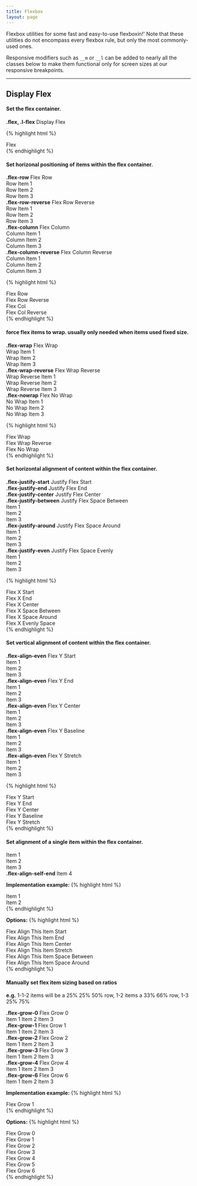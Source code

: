 ```yaml
---
title: Flexbox
layout: page
---
```


<p class="t-4">Flexbox utilities for some fast and easy-to-use flexboxin!' Note that these utilities do not encompass every flexbox rule, but only the most commonly-used ones.</p>
<p class="t-4">Responsive modifiers such as <code>__m</code> or <code>__l</code> can be added to nearly all the classes below to make them functional only for screen sizes at our responsive breakpoints.</p>

<hr />

## Display Flex

#### Set the flex container.

<div class="m-bottom-4 bg-c-g100 l-block">
	<p class="bg-c-g200 flex p-2 m-0"><strong>.flex, .l-flex</strong>&nbsp;Display Flex</p>
</div>

{% highlight html %}
<div class="flex">Flex</div>
{% endhighlight %}

#### Set horizonal positioning of items within the flex container.

<div class="flex flex-row m-bottom-4 bg-c-g100">
	<div class="bg-c-g200 p-2"><strong>.flex-row</strong> Flex Row</div><div class="bg-c-g100 p-2">Row Item 1</div><div class="bg-c-g100 p-2">Row Item 2</div><div class="bg-c-g100 p-2">Row Item 3</div>
</div>
<div class="flex flex-row-reverse m-bottom-4 bg-c-g100">
<div class="bg-c-g200 p-2"><strong>.flex-row-reverse</strong> Flex Row Reverse</div><div class="bg-c-g100 p-2">Row Item 1</div><div class="bg-c-g100 p-2">Row Item 2</div><div class="bg-c-g100 p-2">Row Item 3</div>
</div>

<div class="Grid--auto m-bottom">
<div class="flex flex-column bg-c-g100">
<div class="bg-c-g200 p-2"><strong>.flex-column</strong> Flex Column</div><div class="bg-c-g100 p-2">Column Item 1</div><div class="bg-c-g100 p-2">Column Item 2</div><div class="bg-c-g100 p-2">Column Item 3</div>
</div>
<div class="flex flex-column-reverse bg-c-g100">
<div class="bg-c-g200 p-2"><strong>.flex-column-reverse</strong> Flex Column Reverse</div><div class="bg-c-g100 p-2">Column Item 1</div><div class="bg-c-g100 p-2">Column Item 2</div><div class="bg-c-g100 p-2">Column Item 3</div>
</div>
</div><!--Grid-->

{% highlight html %}
<div class="flex flex-row">Flex Row</div>
<div class="flex flex-row-reverse">Flex Row Reverse</div>
<div class="flex flex-column">Flex Col</div>
<div class="flex flex-column-reverse">Flex Col Reverse</div>
{% endhighlight %}

#### force flex items to wrap. usually only needed when items used fixed size.
<div class="Grid--auto">
<div class="flex flex-wrap bg-c-g100 m-bottom">
<div class="bg-c-g200 p-2"><strong>.flex-wrap</strong> Flex Wrap</div><div class="bg-c-g100 p-2">Wrap Item 1</div><div class="bg-c-g100 p-2">Wrap Item 2</div><div class="bg-c-g100 p-2">Wrap Item 3</div>
</div>

<div class="flex flex-wrap-reverse bg-c-g100 m-bottom">
<div class="bg-c-g200 p-2"><strong>.flex-wrap-reverse</strong> Flex Wrap Reverse</div><div class="bg-c-g100 p-2">Wrap Reverse Item 1</div><div class="bg-c-g100 p-2">Wrap Reverse Item 2</div><div class="bg-c-g100 p-2">Wrap Reverse Item 3</div>
</div>
</div><!--Grid-->

<div class="flex flex-nowrap bg-c-g100 m-bottom">
<div class="bg-c-g200 p-2"><strong>.flex-nowrap</strong> Flex No Wrap</div><div class="bg-c-g100 p-2">No Wrap Item 1</div><div class="bg-c-g100 p-2">No Wrap Item 2</div><div class="bg-c-g100 p-2">No Wrap Item 3</div>
</div>

{% highlight html %}
<div class="flex flex-wrap">Flex Wrap</div>
<div class="flex flex-wrap-reverse">Flex Wrap Reverse</div>
<div class="flex flex-nowrap">Flex No Wrap</div>
{% endhighlight %}

#### Set **horizontal alignment of content** within the flex container.

<div class="flex flex-justify-start bg-c-g100 m-bottom">
<div class="bg-c-g200 p-2"><strong>.flex-justify-start</strong> Justify Flex Start</div>
</div>

<div class="flex flex-justify-end bg-c-g100 m-bottom">
<div class="bg-c-g200 p-2"><strong>.flex-justify-end</strong> Justify Flex End</div>
</div>

<div class="flex flex-justify-center bg-c-g100 m-bottom">
<div class="bg-c-g200 p-2"><strong>.flex-justify-center</strong> Justify Flex Center</div>
</div>

<div class="flex flex-justify-between bg-c-g100 m-bottom">
<div class="bg-c-g200 p-2"><strong>.flex-justify-between</strong> Justify Flex Space Between</div><div class="bg-c-g100 p-2">Item 1</div><div class="bg-c-g100 p-2">Item 2</div><div class="bg-c-g100 p-2">Item 3</div></div>

<div class="flex flex-justify-around bg-c-g100 m-bottom">
<div class="bg-c-g200 p-2"><strong>.flex-justify-around</strong> Justify Flex Space Around</div><div class="bg-c-g100 p-2">Item 1</div><div class="bg-c-g100 p-2">Item 2</div><div class="bg-c-g100 p-2">Item 3</div></div>

<div class="flex flex-justify-even bg-c-g100 m-bottom">
<div class="bg-c-g200 p-2"><strong>.flex-justify-even</strong> Justify Flex Space Evenly</div><div class="bg-c-g100 p-2">Item 1</div><div class="bg-c-g100 p-2">Item 2</div><div class="bg-c-g100 p-2">Item 3</div></div>

{% highlight html %}
<div class="flex flex-justify-start">Flex X Start</div>
<div class="flex flex-justify-end">Flex X End</div>
<div class="flex flex-justify-center">Flex X Center</div>
<div class="flex flex-justify-between">Flex X Space Between</div>
<div class="flex flex-justify-around">Flex X Space Around</div>
<div class="flex flex-justify-even">Flex X Evenly Space</div>
{% endhighlight %}

#### Set **vertical alignment of content** within the flex container.

<div class="Grid--auto">
	<div class="flex flex-column flex-align-start bg-c-g100 m-bottom">
		<div class="bg-c-g200 p-2"><strong>.flex-align-even</strong> Flex Y Start</div><div class="bg-c-g100 p-2">Item 1</div><div class="bg-c-g100 p-2">Item 2</div><div class="bg-c-g100 p-2">Item 3</div>
	</div>
	<div class="flex flex-column flex-align-end bg-c-g100 m-bottom">
		<div class="bg-c-g200 p-2"><strong>.flex-align-even</strong> Flex Y End</div><div class="bg-c-g100 p-2">Item 1</div><div class="bg-c-g100 p-2">Item 2</div><div class="bg-c-g100 p-2">Item 3</div>
	</div>
	<div class="flex flex-column flex-align-center bg-c-g100 m-bottom">
		<div class="bg-c-g200 p-2"><strong>.flex-align-even</strong> Flex Y Center</div><div class="bg-c-g100 p-2">Item 1</div><div class="bg-c-g100 p-2">Item 2</div><div class="bg-c-g100 p-2">Item 3</div>
	</div>
</div>

<div class="Grid--auto">
	<div class="flex flex-column flex-align-baseline bg-c-g100 m-bottom">
		<div class="bg-c-g200 p-2"><strong>.flex-align-even</strong> Flex Y Baseline</div><div class="bg-c-g100 p-2">Item 1</div><div class="bg-c-g100 p-2">Item 2</div><div class="bg-c-g100 p-2">Item 3</div>
	</div>
	<div class="flex flex-column flex-align-stretch bg-c-g100 m-bottom">
		<div class="bg-c-g200 p-2"><strong>.flex-align-even</strong> Flex Y Stretch</div><div class="bg-c-g100 p-2">Item 1</div><div class="bg-c-g100 p-2">Item 2</div><div class="bg-c-g100 p-2">Item 3</div>
	</div>
</div>

{% highlight html %}
<div class="flex flex-align-start">Flex Y Start</div>
<div class="flex flex-align-end">Flex Y End</div>
<div class="flex flex-align-center">Flex Y Center</div>
<div class="flex flex-align-baseline">Flex Y Baseline</div>
<div class="flex flex-align-stretch">Flex Y Stretch</div>
{% endhighlight %}

#### Set **alignment of a single item** within the flex container.

<div class="flex bg-c-g100 m-bottom">
	<div class="bg-c-g200 p-2">Item 1</div>
	<div class="bg-c-g200 p-2">Item 2</div>
	<div class="bg-c-g200 p-2">Item 3</div>
	<div class="bg-c-g200 flex-align-self-end p-2"><strong>.flex-align-self-end</strong> Item 4</div>
</div>

**Implementation example:**
{% highlight html %}
<div class="flex flex-column flex-align-start">
	<div>Item 1</div>
	<div class="flex-align-self-end">Item 2</div>
</div>
{% endhighlight %}

**Options:**
{% highlight html %}
<div class="flex-align-self-start"> Flex Align This Item Start</div>
<div class="flex-align-self-end"> Flex Align This Item End</div>
<div class="flex-align-self-center"> Flex Align This Item Center</div>
<div class="flex-align-self-stretch"> Flex Align This Item Stretch</div>
<div class="flex-align-self-between"> Flex Align This Item Space Between</div>
<div class="flex-align-self-around"> Flex Align This Item Space Around</div>
{% endhighlight %}

#### Manually set flex item sizing based on ratios
<p> <strong>e.g.</strong> 1-1-2 items will be a 25% 25% 50% row, 1-2 items a 33% 66% row, 1-3 25% 75%</p>


<div class="flex bg-c-g100 m-bottom">
	<div class="bg-c-g200 flex-grow-0 p-2"><strong>.flex-grow-0</strong> Flex Grow 0</div>
	<span class="bg-c-g100 flex-grow-1 p-2">Item 1</span>
	<span class="bg-c-g100 flex-grow-1 p-2">Item 2</span>
	<span class="bg-c-g100 flex-grow-1 p-2">Item 3</span>
</div>
<div class="flex bg-c-g100 m-bottom">
	<div class="bg-c-g200 flex-grow-1 p-2"><strong>.flex-grow-1</strong> Flex Grow 1</div>
	<span class="bg-c-g100 flex-grow-1 p-2">Item 1</span>
	<span class="bg-c-g100 flex-grow-1 p-2">Item 2</span>
	<span class="bg-c-g100 flex-grow-1 p-2">Item 3</span>
</div>
<div class="flex bg-c-g100 m-bottom">
	<div class="bg-c-g200 flex-grow-2 p-2"><strong>.flex-grow-2</strong> Flex Grow 2</div>
	<span class="bg-c-g100 flex-grow-1 p-2">Item 1</span>
	<span class="bg-c-g100 flex-grow-1 p-2">Item 2</span>
	<span class="bg-c-g100 flex-grow-1 p-2">Item 3</span>
</div>
<div class="flex bg-c-g100 m-bottom">
	<div class="bg-c-g200 flex-grow-3 p-2"><strong>.flex-grow-3</strong> Flex Grow 3</div>
	<span class="bg-c-g100 flex-grow-1 p-2">Item 1</span>
	<span class="bg-c-g100 flex-grow-1 p-2">Item 2</span>
	<span class="bg-c-g100 flex-grow-1 p-2">Item 3</span>
</div>
<div class="flex bg-c-g100 m-bottom">
	<div class="bg-c-g200 flex-grow-4 p-2"><strong>.flex-grow-4</strong> Flex Grow 4</div>
	<span class="bg-c-g100 flex-grow-1 p-2">Item 1</span>
	<span class="bg-c-g100 flex-grow-1 p-2">Item 2</span>
	<span class="bg-c-g100 flex-grow-1 p-2">Item 3</span>
</div>
<div class="flex bg-c-g100 m-bottom">
	<div class="bg-c-g200 flex-grow-6 p-2"><strong>.flex-grow-6</strong> Flex Grow 6</div>
	<span class="bg-c-g100 flex-grow-1 p-2">Item 1</span>
	<span class="bg-c-g100 flex-grow-1 p-2">Item 2</span>
	<span class="bg-c-g100 flex-grow-1 p-2">Item 3</span>
</div>

**Implementation example:**
{% highlight html %}
<div class="flex">
	<div class="flex-grow-1">Flex Grow 1</div>
</div>
{% endhighlight %}

**Options:**
{% highlight html %}
<div class="flex-grow-0">Flex Grow 0</div>
<div class="flex-grow-1">Flex Grow 1</div>
<div class="flex-grow-2">Flex Grow 2</div>
<div class="flex-grow-3">Flex Grow 3</div>
<div class="flex-grow-4">Flex Grow 4</div>
<div class="flex-grow-5">Flex Grow 5</div>
<div class="flex-grow-6">Flex Grow 6</div>
{% endhighlight %}
